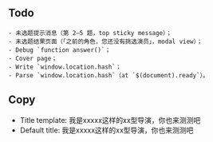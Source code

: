 ## Todo

	- 未选题提示消息（第 2–5 题，top sticky message）；
	- 未选题结果页面（「之前的角色，您还没有挑选演员」，modal view）；
	- Debug `function answer()`；
	- Cover page；
	- Write `window.location.hash`；
	- Parse `window.location.hash`（at `$(document).ready`）。

## Copy
- Title template: 我是xxxxx这样的xx型导演，你也来测测吧
- Default title: 我是xxxxx这样的xx型导演，你也来测测吧